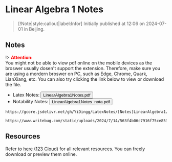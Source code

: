 # Linear Algebra 1 Notes

> [!Note|style:callout|label:Infor]
Initially published at 12:06 on 2024-07-01 in Beijing.

## Notes

!> **<span style='color:red'>Attention:</span>**<br>
You might not be able to view pdf online on the mobile devices as the broswer usually dosen't support the extension. Therefore, make sure you are using a mordern broswer on PC, such as Edge, Chrome, Quark, LianXiang, etc. You can also try clicking the link below to view or download the file.

<!-- The raw source url: <button onclick="window.open('https://www.writebug.com/git/YiDingg/WB.PDFBank/raw/branch/main/Notes/Linear Algebra 1 Notes.pdf')" type="button">Linear Algebra 1 Notes.pdf</button>

The raw source url: <button onclick="window.open('https://www.writebug.com/git/YiDingg/WB.PDFBank/raw/branch/main/Notes/Linear Algebra 1 Notes_nota_compressed.pdf')" type="button">Linear Algebra 1 Notes_nota.pdf</button>
 -->



- Latex Notes: 
<button onclick="window.open('https://gcore.jsdelivr.net/gh/YiDingg/LatexNotes/[Notes]LinearAlgebra1/notes/LinearAlgebra1Notes.pdf')" type="button">LinearAlgebra1Notes.pdf</button>
- Notability Notes:
<button onclick="window.open('https://www.writebug.com/static/uploads/2024/7/14/563f4b06c7916f75ce853c8b5ce160f6.pdf')" type="button">LinearAlgebra1Notes_nota.pdf</button>

```pdf
https://gcore.jsdelivr.net/gh/YiDingg/LatexNotes/[Notes]LinearAlgebra1/notes/LinearAlgebra1Notes.pdf
```

```pdf
https://www.writebug.com/static/uploads/2024/7/14/563f4b06c7916f75ce853c8b5ce160f6.pdf
```

## Resources

Refer to [here (123 Cloud)](https://www.123865.com/s/0y0pTd-aFKj3) for all relevant resources. You can freely download or preview them online. 
